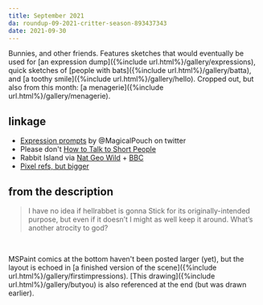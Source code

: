 ```yaml
---
title: September 2021
da: roundup-09-2021-critter-season-893437343
date: 2021-09-30
---
```

Bunnies, and other friends. Features sketches that would eventually be used for [an expression dump]({%include url.html%}/gallery/expressions), quick sketches of [people with bats]({%include url.html%}/gallery/batta), and [a toothy smile]({%include url.html%}/gallery/hello). Cropped out, but also from this month: [a menagerie]({%include url.html%}/gallery/menagerie).

## linkage
- <a href="https://twitter.com/MagicalPouch/status/1245564900329443328" class="ext">Expression prompts</a> by @MagicalPouch on twitter
- Please don't <a href="https://knowyourmeme.com/memes/how-to-talk-to-short-people" class="ext">How to Talk to Short People</a>
- Rabbit Island via <a href="https://www.youtube.com/watch?v=rH3oQq4uDgo" class="ext">Nat Geo Wild</a> + <a href="https://www.youtube.com/watch?v=2ixspJ-SnMk" class="ext">BBC</a>
- <a href="https://sta.sh/02alwnzcz9jl" class="ext">Pixel refs, but bigger</a>

## from the description
> I have no idea if hellrabbet is gonna Stick for its originally-intended purpose, but even if it doesn’t I might as well keep it around. What’s another atrocity to god?

&nbsp;

MSPaint comics at the bottom haven't been posted larger (yet), but the layout is echoed in [a finished version of the scene]({%include url.html%}/gallery/firstimpressions). [This drawing]({%include url.html%}/gallery/butyou) is also referenced at the end (but was drawn earlier).